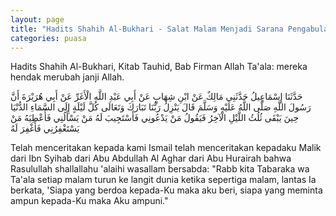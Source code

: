 ```yaml
---
layout: page
title: "Hadits Shahih Al-Bukhari - Salat Malam Menjadi Sarana Pengabulan Doa dan Ampunan"
categories: puasa
---
```


Hadits Shahih Al-Bukhari, Kitab Tauhid, Bab Firman Allah Ta'ala: mereka hendak merubah janji Allah.

<p class="arab">
حَدَّثَنَا إِسْمَاعِيلُ حَدَّثَنِي مَالِكٌ عَنْ ابْنِ شِهَابٍ عَنْ أَبِي عَبْدِ اللَّهِ الْأَغَرِّ عَنْ أَبِي هُرَيْرَةَ أَنَّ رَسُولَ اللَّهِ صَلَّى اللَّهُ عَلَيْهِ وَسَلَّمَ قَالَ يَنْزِلُ رَبُّنَا تَبَارَكَ وَتَعَالَى كُلَّ لَيْلَةٍ إِلَى السَّمَاءِ الدُّنْيَا حِينَ يَبْقَى ثُلُثُ اللَّيْلِ الْآخِرُ فَيَقُولُ مَنْ يَدْعُونِي فَأَسْتَجِيبَ لَهُ مَنْ يَسْأَلُنِي فَأُعْطِيَهُ مَنْ يَسْتَغْفِرُنِي فَأَغْفِرَ لَهُ
</p>

Telah menceritakan kepada kami Ismail telah menceritakan kepadaku Malik dari Ibn Syihab dari Abu Abdullah Al Aghar dari Abu Hurairah bahwa Rasulullah shallallahu 'alaihi wasallam bersabda: "Rabb kita Tabaraka wa Ta'ala setiap malam turun ke langit dunia ketika sepertiga malam, lantas Ia berkata, 'Siapa yang berdoa kepada-Ku maka aku beri, siapa yang meminta ampun kepada-Ku maka Aku ampuni."